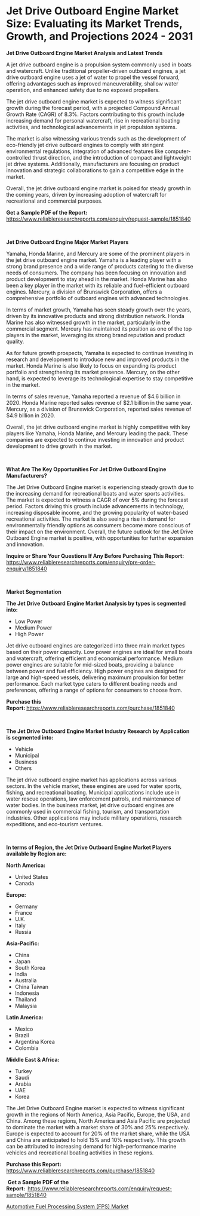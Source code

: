 <p><h1>Jet Drive Outboard Engine Market Size: Evaluating its Market Trends, Growth, and Projections 2024 - 2031</h1></p><p><strong>Jet Drive Outboard Engine Market Analysis and Latest Trends</strong></p>
<p><p>A jet drive outboard engine is a propulsion system commonly used in boats and watercraft. Unlike traditional propeller-driven outboard engines, a jet drive outboard engine uses a jet of water to propel the vessel forward, offering advantages such as improved maneuverability, shallow water operation, and enhanced safety due to no exposed propellers.</p><p>The jet drive outboard engine market is expected to witness significant growth during the forecast period, with a projected Compound Annual Growth Rate (CAGR) of 8.3%. Factors contributing to this growth include increasing demand for personal watercraft, rise in recreational boating activities, and technological advancements in jet propulsion systems.</p><p>The market is also witnessing various trends such as the development of eco-friendly jet drive outboard engines to comply with stringent environmental regulations, integration of advanced features like computer-controlled thrust direction, and the introduction of compact and lightweight jet drive systems. Additionally, manufacturers are focusing on product innovation and strategic collaborations to gain a competitive edge in the market.</p><p>Overall, the jet drive outboard engine market is poised for steady growth in the coming years, driven by increasing adoption of watercraft for recreational and commercial purposes.</p></p>
<p><strong>Get a Sample PDF of the Report:&nbsp;</strong> <a href="https://www.reliableresearchreports.com/enquiry/request-sample/1851840">https://www.reliableresearchreports.com/enquiry/request-sample/1851840</a></p>
<p>&nbsp;</p>
<p><strong>Jet Drive Outboard Engine Major Market Players</strong></p>
<p><p>Yamaha, Honda Marine, and Mercury are some of the prominent players in the jet drive outboard engine market. Yamaha is a leading player with a strong brand presence and a wide range of products catering to the diverse needs of consumers. The company has been focusing on innovation and product development to stay ahead in the market. Honda Marine has also been a key player in the market with its reliable and fuel-efficient outboard engines. Mercury, a division of Brunswick Corporation, offers a comprehensive portfolio of outboard engines with advanced technologies.</p><p>In terms of market growth, Yamaha has seen steady growth over the years, driven by its innovative products and strong distribution network. Honda Marine has also witnessed growth in the market, particularly in the commercial segment. Mercury has maintained its position as one of the top players in the market, leveraging its strong brand reputation and product quality.</p><p>As for future growth prospects, Yamaha is expected to continue investing in research and development to introduce new and improved products in the market. Honda Marine is also likely to focus on expanding its product portfolio and strengthening its market presence. Mercury, on the other hand, is expected to leverage its technological expertise to stay competitive in the market.</p><p>In terms of sales revenue, Yamaha reported a revenue of $4.6 billion in 2020. Honda Marine reported sales revenue of $2.1 billion in the same year. Mercury, as a division of Brunswick Corporation, reported sales revenue of $4.9 billion in 2020.</p><p>Overall, the jet drive outboard engine market is highly competitive with key players like Yamaha, Honda Marine, and Mercury leading the pack. These companies are expected to continue investing in innovation and product development to drive growth in the market.</p></p>
<p>&nbsp;</p>
<p><strong>What Are The Key Opportunities For Jet Drive Outboard Engine Manufacturers?</strong></p>
<p><p>The Jet Drive Outboard Engine market is experiencing steady growth due to the increasing demand for recreational boats and water sports activities. The market is expected to witness a CAGR of over 5% during the forecast period. Factors driving this growth include advancements in technology, increasing disposable income, and the growing popularity of water-based recreational activities. The market is also seeing a rise in demand for environmentally friendly options as consumers become more conscious of their impact on the environment. Overall, the future outlook for the Jet Drive Outboard Engine market is positive, with opportunities for further expansion and innovation.</p></p>
<p><strong>Inquire or Share Your Questions If Any Before Purchasing This Report:</strong> <a href="https://www.reliableresearchreports.com/enquiry/pre-order-enquiry/1851840">https://www.reliableresearchreports.com/enquiry/pre-order-enquiry/1851840</a></p>
<p>&nbsp;</p>
<p><strong>Market Segmentation</strong></p>
<p><strong>The Jet Drive Outboard Engine Market Analysis by types is segmented into:</strong></p>
<p><ul><li>Low Power</li><li>Medium Power</li><li>High Power</li></ul></p>
<p><p>Jet drive outboard engines are categorized into three main market types based on their power capacity. Low power engines are ideal for small boats and watercraft, offering efficient and economical performance. Medium power engines are suitable for mid-sized boats, providing a balance between power and fuel efficiency. High power engines are designed for large and high-speed vessels, delivering maximum propulsion for better performance. Each market type caters to different boating needs and preferences, offering a range of options for consumers to choose from.</p></p>
<p><strong>Purchase this Report:&nbsp;</strong><a href="https://www.reliableresearchreports.com/purchase/1851840">https://www.reliableresearchreports.com/purchase/1851840</a></p>
<p>&nbsp;</p>
<p><strong>The Jet Drive Outboard Engine Market Industry Research by Application is segmented into:</strong></p>
<p><ul><li>Vehicle</li><li>Municipal</li><li>Business</li><li>Others</li></ul></p>
<p><p>The jet drive outboard engine market has applications across various sectors. In the vehicle market, these engines are used for water sports, fishing, and recreational boating. Municipal applications include use in water rescue operations, law enforcement patrols, and maintenance of water bodies. In the business market, jet drive outboard engines are commonly used in commercial fishing, tourism, and transportation industries. Other applications may include military operations, research expeditions, and eco-tourism ventures.</p></p>
<p>&nbsp;</p>
<p><strong>In terms of Region, the Jet Drive Outboard Engine Market Players available by Region are:</strong></p>
<p>
    <p> <strong> North America: </strong>
        <ul>
            <li>United States</li>
            <li>Canada</li>
        </ul>
        </p> 
    <p> <strong> Europe: </strong>
        <ul>
            <li>Germany</li>
            <li>France</li>
            <li>U.K.</li>
            <li>Italy</li>
            <li>Russia</li>
        </ul>
        </p> 
    <p> <strong> Asia-Pacific: </strong>
        <ul>
            <li>China</li>
            <li>Japan</li>
            <li>South Korea</li>
            <li>India</li>
            <li>Australia</li>
            <li>China Taiwan</li>
            <li>Indonesia</li>
            <li>Thailand</li>
            <li>Malaysia</li>
        </ul>
        </p> 
    <p> <strong> Latin America: </strong>
        <ul>
            <li>Mexico</li>
            <li>Brazil</li>
            <li>Argentina Korea</li>
            <li>Colombia</li>
        </ul>
        </p> 
    <p> <strong> Middle East & Africa: </strong>
        <ul>
            <li>Turkey</li>
            <li>Saudi</li>
            <li>Arabia</li>
            <li>UAE</li>
            <li>Korea</li>
        </ul>
    </p>
    </p>
<p><p>The Jet Drive Outboard Engine market is expected to witness significant growth in the regions of North America, Asia Pacific, Europe, the USA, and China. Among these regions, North America and Asia Pacific are projected to dominate the market with a market share of 30% and 25% respectively. Europe is expected to account for 20% of the market share, while the USA and China are anticipated to hold 15% and 10% respectively. This growth can be attributed to increasing demand for high-performance marine vehicles and recreational boating activities in these regions.</p></p>
<p><strong>Purchase this Report: </strong><a href="https://www.reliableresearchreports.com/purchase/1851840">https://www.reliableresearchreports.com/purchase/1851840</a></p>
<p>&nbsp;<strong>Get a Sample PDF of the Report:&nbsp;&nbsp;</strong><a href="https://www.reliableresearchreports.com/enquiry/request-sample/1851840">https://www.reliableresearchreports.com/enquiry/request-sample/1851840</a></p>
<p><strong></strong></p>
<p><p><a href="https://github.com/jodemen/Market-Research-Report-List-1/blob/main/automotive-fuel-processing-system-fps-market.md">Automotive Fuel Processing System (FPS) Market</a></p></p>